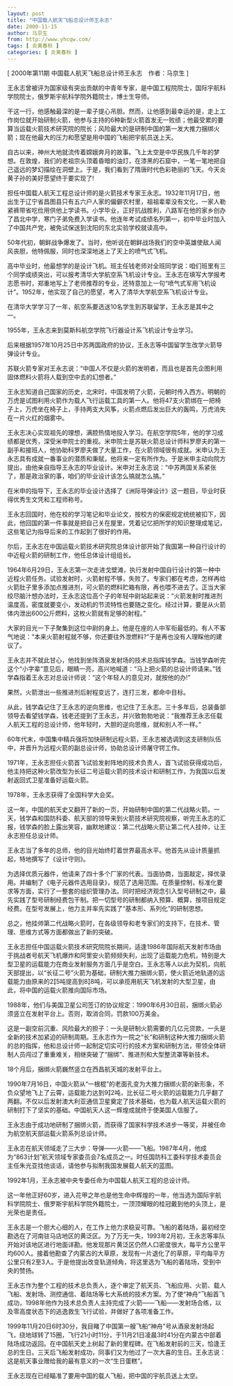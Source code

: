 ```yaml
---
layout: post
title: "中国载人航天飞船总设计师王永志"
date: 2000-11-15
author: 马京生
from: http://www.yhcqw.com/
tags: [ 炎黄春秋 ]
categories: [ 炎黄春秋 ]
---
```



[ 2000年第11期 中国载人航天飞船总设计师王永志　作者：马京生 ]

王永志曾被评为国家级有突出贡献的中青年专家，是中国工程院院士，国际宇航科学院院士，俄罗斯宇航科学院外籍院士，博士生导师。


干这一行，他感触最深的是一辈子提心吊胆。然而，让他感到最幸运的是，走上工作岗位就开始研制火箭，他参与主持的6种新型火箭首发无一败绩；他最受累的要算当运载火箭技术研究院的院长；风险最大的是研制中国的第一发大推力捆绑火箭；现在他最大的压力和愿望是用中国的飞船把宇航员送上天。


自古以来，神州大地就流传着嫦娥奔月的故事。飞上太空是中华民族几千年的梦想。在敦煌，我们的老祖宗头顶着昏暗的油灯，在漆黑的石窟中，一笔一笔地把自己遥远的梦幻描绘在洞壁上。于是，我们看到了隋唐时代色彩艳丽的飞天。今天炎黄子孙的美好愿望终于要实现了!


担任中国载人航天工程总设计师的是火箭技术专家王永志。1932年11月17日，他出生于辽宁省昌图县只有五六户人家的偏僻农村里，祖祖辈辈没有文化，一家人勒紧裤带省吃俭用供他上学读书。小学毕业，正好抗战胜利，八路军在他的家乡创办了昌北中学，寒门子弟免费入学读书。他连年考试成绩名列第一，初中毕业时加入了中国共产党，被免试保送到沈阳的东北实验学校就读高中。

50年代初，朝鲜战争爆发了。当时，他听说在朝鲜战场我们的空中英雄使敌人闻风丧胆，他特佩服，同时也深深地迷上了天上的喷气式飞机。


高中毕业时，他最想学的是设计飞机。班主任钱老师对全班同学说：咱们班里有三个同学成绩突出，可以报考清华大学航空系飞机设计专业。王永志在填写大学报考志愿书时，郑重地写上了老师推荐的专业，还特意加上一句“喷气式军用飞机设计”。1952年，他实现了自己的愿望，考入了清华大学航空系飞机设计专业。

在清华大学学习了一年，航空系要选送10名学生到苏联留学，王永志是其中之一。

1955年，王永志来到莫斯科航空学院飞行器设计系飞机设计专业学习。

后来根据1957年10月25日中苏两国政府的协议，王永志等中国留学生改学火箭导弹设计专业。

苏联火箭专家对王永志说：“中国人不仅是火箭的发明者，而且也是首先企图利用固体燃料火箭将人载到空中去的幻想者。”


王永志知道自己国家的历史，北宋时，中国发明了火箭，元朝时传入西方。明朝的万虎是试图利用火箭作为载人飞行运载工具的第一人。他将47支火箭绑在一把椅子上，万虎坐在椅子上，手持两支大风筝，火箭点燃后发出巨大的轰鸣，万虎消失在一片火红的烟雾中。


王永志决心实现祖先的理想，满腔热情地投入学习。在航空学院5年，他的学习成绩都是优秀，深受米申院士的重视。米申院士是苏联火箭总设计师科罗廖夫的第一副手和接班人，他协助科罗廖夫做了大量工作，在火箭领域很有成就。米申认为王永志具有成就一番事业的潜质和秉赋，他将来一定有所作为。于是米申主动向院方提出，由他亲自指导王永志的毕业设计。米申对王永志说：“中苏两国关系紧张了，那是政治家的事，咱们的毕业设计该怎么搞就怎么搞。”

在米申的指导下，王永志的毕业设计选择了《洲际导弹设计》这一题目，毕业时获得优秀生文凭和工程师称号。


王永志回国时，他在校的学习笔记和毕业论文，按校方的保密规定统统被扣下，因此，他回国的第一件事就是把自己关在屋里，凭着记忆把所学的知识整理成笔记，这些笔记为指导后来的工作起到了很好的作用。

尔后，王永志在中国运载火箭技术研究院总体设计部开始了我国第一种自行设计的中近程火箭的研制工作，他任总体设计组组长。


1964年6月29日，王永志第一次走进戈壁滩，执行发射中国自行设计的第一种中近程火箭任务。试验发射时，火箭射程不够，失败了。专家们都在考虑，怎样再给火箭肚子里多添加点推进剂，可火箭的燃料贮箱有限，再也喂不进去了。正当大家绞尽脑汁想办法时，王永志这位高个子的年轻中尉站起来说：“火箭发射时推进剂温度高，密度就要变小，发动机的节流特性也要随之变化。经过计算，要是从火箭体内泄出600公斤燃料，这枚火箭就有足够的射程。”

大家的目光一下子聚集到这位中尉的身上。他是在座的人中军衔最低的。有人不客气地说：“本来火箭射程就不够，你还要往外泄燃料?”于是再也没有人理睬他的建议了。


王永志并不就此甘心，他找到坐阵酒泉发射场的技术总指挥钱学森。当钱学森听完这个“小字辈”意见后，眼睛一亮，高兴地喊道：“马上把火箭的总设计师请来。”钱学森指着王永志对总设计师说：“这个年轻人的意见对，就按他的办!”

果然，火箭泄出一些推进剂后射程变远了，连打三发，都命中目标。


从此，钱学森记住了王永志的逆向思维，也记住了王永志。三十多年后，总装备部领导去看望钱学森，钱老还提到了王永志，并兴致勃勃地说：“我推荐王永志任载人航天工程的总设计师，他年轻时，大胆的逆向思维，就和别人不一样。”

60年代末，中国集中精兵强将加快研制远程火箭，王永志被选调到这支研制队伍中，并晋升为远程火箭的副总设计师，协助总设计师屠守锷工作。


1971年，王永志担任火箭首飞试验发射阵地的技术负责人，首飞试验获得成功后，他主持把这种火箭改型为长征二号运载火箭的技术设计和研制工作，为我国以后发射返回式卫星准备好运载火箭。

1978年，王永志获得了全国科学大会奖。


这一年，中国的航天史又翻开了新的一页，开始研制中国的第二代战略火箭。一天，钱学森和国防科委、航天部的领导来到火箭技术研究院视察，听完王永志的汇报，钱学森的脸上露出笑容，幽默地建议：第二代战略火箭让第二代人挂帅，让王永志担任总设计师。

王永志当了多年的总师，他的目光始终盯着世界最高水平。他首先从设计质量抓起，特地撰写了《设计守则》。


为选择优质元器件，他请来了四十多个厂家的代表。当面协商，当面敲定，择优录用。并编制了《电子元器件选用目录》，规范了选用范围。在质量控制，标准化要求等方面，实行了一整套的组织管理办法。同时把经济观念引入型号研制之中，最先实践了型号研制经费包干制。把一切型号的研制都纳入预算、概算，按项目规定经费。在型号发展上，他力主并率先实践了“基本形、系列化”的研制思想。

总之，他挂帅第二代战略火箭时，在各级领导和老专家们的支持下，在技术、管理、思维方式等方面都做出了新的突破。


王永志担任中国运载火箭技术研究院院长期间，适逢1986年国际航天发射市场由于挑战者号航天飞机爆炸和阿里安火箭频频失利，出现了运载能力危机，特别是大型卫星的运载能力在商业发射服务方面几乎是空白。王永志等人以此为契机，向航天部提出，以“长征二号”火箭为基础，研制大推力捆绑火箭，使火箭近地轨道的运载能力由原来的25吨提高到88吨，可以承揽用航天飞机发射的大型卫星，由此，将中国的运载火箭推向国际市场。

1988年，他们与美国卫星公司签订的协议规定：1990年6月30日前，捆绑火箭必须竖立在发射平台上。否则，取消合同，罚款100万美金。


这是一副空前沉重、风险最大的担子：一头是研制火箭需要的几亿元贷款，一头是全新的技术加紧迫的研制周期。王永志作为一院之“长”和研制这种大推力捆绑火箭的总的指挥，他和总设计师一起制定切实可行的技术方案和研制方法，带领全体研制人员闯过了重重难关，相继突破了“捆绑”、推进剂和大型整流罩等新技术。

18个月后，捆绑火箭巍然竖立在西昌航天城的发射平台上。


1990年7月16日，中国火箭从“一根棍”的老面孔变为大推力捆绑火箭的新形象，不负众望地飞上了云霄，运载能力达到92吨，比长征二号火箭的运载能力几乎翻了两翻。不仅以后发射澳大利亚通信卫星奠定了技术基础，也为载人航天运载火箭的研制打下了坚实的基础。中国航天人这一辉煌成就终于使美国人信服了。

王永志由于成功地研制了捆绑火箭，而获得了国家科学技术进步一等奖，并被任命为航空航天部运载火箭系列总设计师。


王永志在航天领域走了三大步：导弹——火箭——飞船。1987年4月，他成为“863计划”航天领域专家委员会7名成员之一。时任国防科工委科学技术委员会主任朱光亚找他谈话，请他参与拟制我国发展载人航天的蓝图。

1992年1月，王永志被中央专委任命为中国载人航天工程的总设计师。


这一年他正好60岁，进入花甲之年也是他生命中辉煌的一年，他当选为国际宇航科学院院士、俄罗斯宇航科学院外籍院士，一顶顶耀眼的桂冠戴到他的头顶上，是光荣也是责任。


王永志是一个胆大心细的人，在工作上他力求稳妥可靠。飞船的着陆场，最初经空勘选在了河南驻马店地区的黄泛区。为了万无一失，1993年2月初，王永志等率队开始对该地区进行地面详勘。他发现那片黄泛区仍然人口密度很大，每平方公里平均600人。接着他勘查了内蒙古的大草原，发现有一片退化了的草原，平均每平方公里只有2至3人。于是他提出改变轨道倾角，将这里选为飞船的着陆场，受到中央的赞扬。


王永志作为整个工程的技术总负责人，逐个审定了航天员、飞船应用、火箭、载人飞船、发射场、测控通信、着陆场等七大系统的技术方案。为了使“神舟”飞船首飞成功，1998年他作为技术总负责人主持完成了火箭——飞船——发射场合练，以及零高度状态下的逃逸救生飞行试验，并做好了各项准备工作。


1999年11月20日6时30分，我目睹了中国第一艘飞船“神舟”号从酒泉发射场起飞，绕地球转了15圈，飞行21小时11分，于11月21日凌晨3时41分在内蒙古中部着陆场成功返回。在中国航天史上树起了新的里程碑。在飞船发射前的三天，恰逢王总的生日。三天后飞船发射成功，同事们又为他过了一次大喜的生日。王永志说：这是航天事业赠给我的最有意义的一次“生日蛋糕”。

王永志现在已经瞄准了要用中国的载人飞船，把中国的宇航员送上太空。


